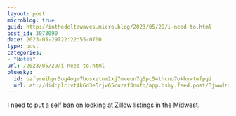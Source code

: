 ```yaml
---
layout: post
microblog: true
guid: http://inthedeltawaves.micro.blog/2023/05/29/i-need-to.html
post_id: 3073090
date: 2023-05-29T22:22:55-0700
type: post
categories:
- "Notes"
url: /2023/05/29/i-need-to.html
bluesky:
  id: bafyreihpr5og4ogm7bosxztnm2xj7mveun7g5pc54thcno7okhywtwfpgi
  url: at://did:plc:vt4k6d3e5rjw65cuzaf3nufq/app.bsky.feed.post/3jwwdzqgdxs27
---
```

<p>I need to put a self ban on looking at Zillow listings in the Midwest.</p>
